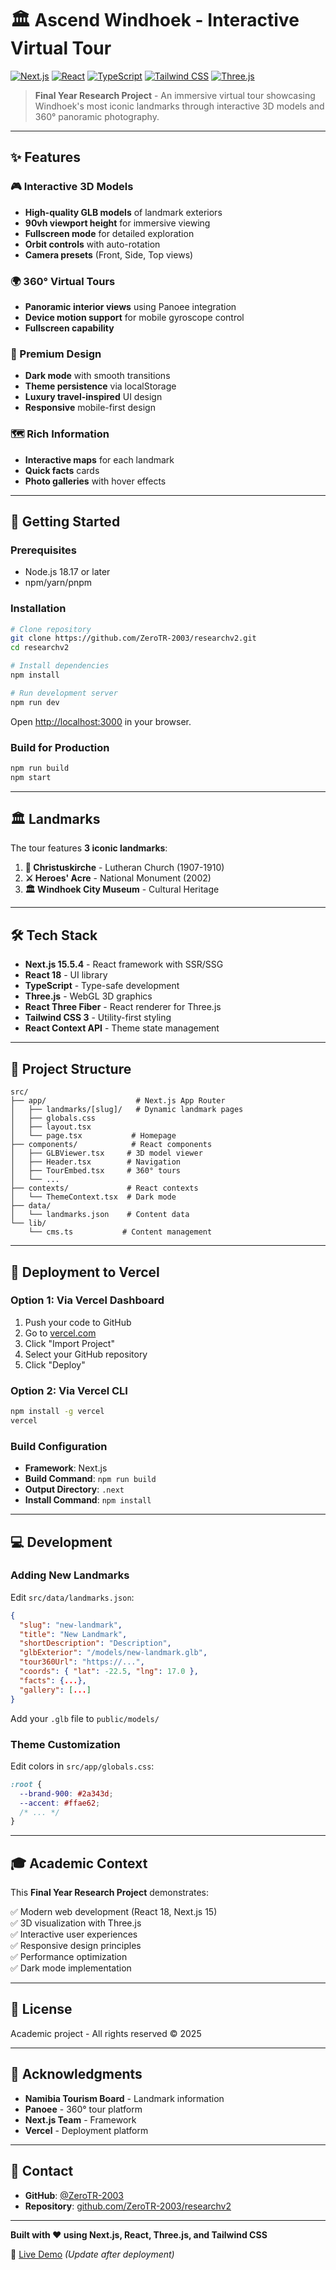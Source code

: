# 🏛️ Ascend Windhoek - Interactive Virtual Tour

[![Next.js](https://img.shields.io/badge/Next.js-15.5.4-black?style=for-the-badge&logo=next.js)](https://nextjs.org/)
[![React](https://img.shields.io/badge/React-18-61DAFB?style=for-the-badge&logo=react)](https://reactjs.org/)
[![TypeScript](https://img.shields.io/badge/TypeScript-5-3178C6?style=for-the-badge&logo=typescript)](https://www.typescriptlang.org/)
[![Tailwind CSS](https://img.shields.io/badge/Tailwind-3-38B2AC?style=for-the-badge&logo=tailwind-css)](https://tailwindcss.com/)
[![Three.js](https://img.shields.io/badge/Three.js-Latest-000000?style=for-the-badge&logo=three.js)](https://threejs.org/)

> **Final Year Research Project** - An immersive virtual tour showcasing Windhoek's most iconic landmarks through interactive 3D models and 360° panoramic photography.

---

## ✨ Features

### 🎮 Interactive 3D Models
- **High-quality GLB models** of landmark exteriors
- **90vh viewport height** for immersive viewing
- **Fullscreen mode** for detailed exploration
- **Orbit controls** with auto-rotation
- **Camera presets** (Front, Side, Top views)

### 🌍 360° Virtual Tours
- **Panoramic interior views** using Panoee integration
- **Device motion support** for mobile gyroscope control
- **Fullscreen capability**

### 🎨 Premium Design
- **Dark mode** with smooth transitions
- **Theme persistence** via localStorage
- **Luxury travel-inspired** UI design
- **Responsive** mobile-first design

### 🗺️ Rich Information
- **Interactive maps** for each landmark
- **Quick facts** cards
- **Photo galleries** with hover effects

---

## 🚀 Getting Started

### Prerequisites
- Node.js 18.17 or later
- npm/yarn/pnpm

### Installation

```bash
# Clone repository
git clone https://github.com/ZeroTR-2003/researchv2.git
cd researchv2

# Install dependencies
npm install

# Run development server
npm run dev
```

Open [http://localhost:3000](http://localhost:3000) in your browser.

### Build for Production

```bash
npm run build
npm start
```

---

## 🏛️ Landmarks

The tour features **3 iconic landmarks**:

1. **🕍 Christuskirche** - Lutheran Church (1907-1910)
2. **⚔️ Heroes' Acre** - National Monument (2002)
3. **🏛️ Windhoek City Museum** - Cultural Heritage

---

## 🛠️ Tech Stack

- **Next.js 15.5.4** - React framework with SSR/SSG
- **React 18** - UI library
- **TypeScript** - Type-safe development
- **Three.js** - WebGL 3D graphics
- **React Three Fiber** - React renderer for Three.js
- **Tailwind CSS 3** - Utility-first styling
- **React Context API** - Theme state management

---

## 📁 Project Structure

```
src/
├── app/                    # Next.js App Router
│   ├── landmarks/[slug]/   # Dynamic landmark pages
│   ├── globals.css
│   ├── layout.tsx
│   └── page.tsx           # Homepage
├── components/            # React components
│   ├── GLBViewer.tsx     # 3D model viewer
│   ├── Header.tsx        # Navigation
│   ├── TourEmbed.tsx     # 360° tours
│   └── ...
├── contexts/             # React contexts
│   └── ThemeContext.tsx  # Dark mode
├── data/
│   └── landmarks.json    # Content data
└── lib/
    └── cms.ts           # Content management
```

---

## 🚢 Deployment to Vercel

### Option 1: Via Vercel Dashboard

1. Push your code to GitHub
2. Go to [vercel.com](https://vercel.com)
3. Click "Import Project"
4. Select your GitHub repository
5. Click "Deploy"

### Option 2: Via Vercel CLI

```bash
npm install -g vercel
vercel
```

### Build Configuration

- **Framework**: Next.js
- **Build Command**: `npm run build`
- **Output Directory**: `.next`
- **Install Command**: `npm install`

---

## 💻 Development

### Adding New Landmarks

Edit `src/data/landmarks.json`:

```json
{
  "slug": "new-landmark",
  "title": "New Landmark",
  "shortDescription": "Description",
  "glbExterior": "/models/new-landmark.glb",
  "tour360Url": "https://...",
  "coords": { "lat": -22.5, "lng": 17.0 },
  "facts": {...},
  "gallery": [...]
}
```

Add your `.glb` file to `public/models/`

### Theme Customization

Edit colors in `src/app/globals.css`:

```css
:root {
  --brand-900: #2a343d;
  --accent: #ffae62;
  /* ... */
}
```

---

## 🎓 Academic Context

This **Final Year Research Project** demonstrates:

✅ Modern web development (React 18, Next.js 15)  
✅ 3D visualization with Three.js  
✅ Interactive user experiences  
✅ Responsive design principles  
✅ Performance optimization  
✅ Dark mode implementation  

---

## 📝 License

Academic project - All rights reserved © 2025

---

## 🙏 Acknowledgments

- **Namibia Tourism Board** - Landmark information
- **Panoee** - 360° tour platform
- **Next.js Team** - Framework
- **Vercel** - Deployment platform

---

## 📧 Contact

- **GitHub**: [@ZeroTR-2003](https://github.com/ZeroTR-2003)
- **Repository**: [github.com/ZeroTR-2003/researchv2](https://github.com/ZeroTR-2003/researchv2)

---

**Built with ❤️ using Next.js, React, Three.js, and Tailwind CSS**

🚀 [Live Demo](https://researchv2.vercel.app) _(Update after deployment)_
